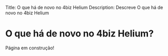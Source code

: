 Title: O que há de novo no 4biz Helium 
Description: Descreve O que há de novo no 4biz Helium

# O que há de novo no 4biz Helium?

Página em construção!
